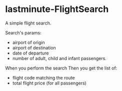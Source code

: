 # lastminute-FlightSearch
A simple flight search.

Search's params:
* airport of origin
* airport of destination
* date of departure
* number of adult, child and infant passengers.

When you perform the search
Then you get the list of:
* flight code matching the route
* total flight price (for all passengers)
